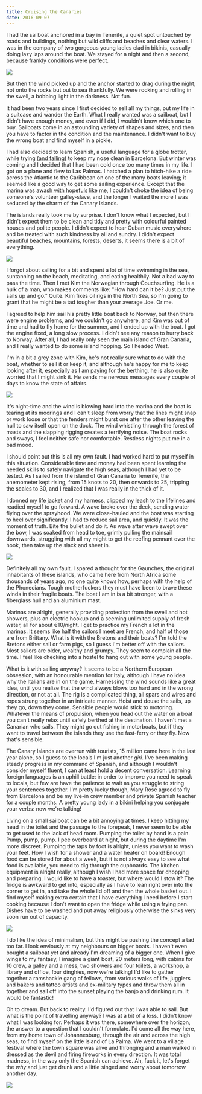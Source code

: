 ```yaml
---
title: Cruising the Canaries
date: 2016-09-07
---
```


I had the sailboat anchored in a bay in Tenerife, a quiet spot untouched by roads and buildings, nothing but wild cliffs and beaches and clear waters.  I was in the company of two gorgeous young ladies clad in bikinis, casually doing lazy laps around the boat.  We stayed for a night and then a second, because frankly conditions were perfect.

<a href="/images/cruising-the-canaries/bikini-ladies-antequera-big.jpg">
<img src="/images/cruising-the-canaries/bikini-ladies-antequera-small.jpg">
</a>

But then the wind picked up and the anchor started to drag during the night, not onto the rocks but out to sea thankfully.  We were rocking and rolling in the swell, a bobbing light in the darkness.  Not fun.

It had been two years since I first decided to sell all my things, put my life in a suitcase and wander the Earth.  What I really wanted was a sailboat, but I didn't have enough money, and even if I did, I wouldn't know which one to buy.  Sailboats come in an astounding variety of shapes and sizes, and then you have to factor in the condition and the maintenance.  I didn't want to buy the wrong boat and find myself in a pickle.

I had also decided to learn Spanish, a useful language for a globe trotter, while trying [(and failing)](/the-margins-of-barcelona/) to keep my nose clean in Barcelona.  But winter was coming and I decided that I had been cold once too many times in my life.  I got on a plane and flew to Las Palmas.  I hatched a plan to hitch-hike a ride across the Atlantic to the Caribbean on one of the many boats leaving; it seemed like a good way to get some sailing experience.  Except that the marina was [awash with hopefuls](http://www.yachtmollymawk.com/2011/03/hitch-hiking-across-the-atlantic/) like me, I couldn't choke the idea of being someone's volunteer galley-slave, and the longer I waited the more I was seduced by the charm of the Canary Islands.

The islands really took me by surprise.  I don't know what I expected, but I didn't expect them to be clean and tidy and pretty with colourful painted houses and polite people.  I didn't expect to hear Cuban music everywhere and be treated with such kindness by all and sundry.  I didn't expect beautiful beaches, mountains, forests, deserts, it seems there is a bit of everything.  

<a href="/images/cruising-the-canaries/volcanic-plug-la-gomera-big.jpg">
<img src="/images/cruising-the-canaries/volcanic-plug-la-gomera-small.jpg">
</a>

I forgot about sailing for a bit and spent a lot of time swimming in the sea, suntanning on the beach, meditating, and eating healthily.  Not a bad way to pass the time.  Then I met Kim the Norwegian through Couchsurfing.  He is a hulk of a man, who makes comments like: "How hard can it be? Just put the sails up and go."  Quite.  Kim fixes oil rigs in the North Sea, so I'm going to grant that he might be a tad tougher than your average Joe.  Or me.

I agreed to help him sail his pretty little boat back to Norway, but then there were engine problems, and we couldn't go anywhere, and Kim was out of time and had to fly home for the summer, and I ended up with the boat.  I got the engine fixed, a long slow process.  I didn't see any reason to hurry back to Norway.  After all, I had really only seen the main island of Gran Canaria, and I really wanted to do some island hopping.  So I headed West.

I'm in a bit a grey zone with Kim, he's not really sure what to do with the boat, whether to sell it or keep it, and although he's happy for me to keep looking after it, especially as I am paying for the berthing, he is also quite worried that I might sink it.  He sends me nervous messages every couple of days to know the state of affairs.

<a href="/images/cruising-the-canaries/sc-tenerife-big.jpg">
<img src="/images/cruising-the-canaries/sc-tenerife-small.jpg">
</a>

It's night-time and the wind is blowing hard into the marina and the boat is tearing at its moorings and I can't sleep from worry that the lines might snap or work loose or that the fenders might burst one after the other leaving the hull to saw itself open on the dock.  The wind whistling through the forest of masts and the slapping rigging creates a terrifying noise.  The boat rocks and sways, I feel neither safe nor comfortable.  Restless nights put me in a bad mood.

I should point out this is all my own fault.  I had worked hard to put myself in this situation.  Considerable time and money had been spent learning the needed skills to safely navigate the high seas, although I had yet to be tested.  As I sailed from the island of Gran Canaria to Tenerife, the anemometer kept rising, from 15 knots to 20, then onwards to 25, tripping the scales to 30, and I realized that I was really in the thick of it.

I donned my life jacket and my harness, clipped my leash to the lifelines and readied myself to go forward.  A wave broke over the deck, sending water flying over the sprayhood.  We were close-hauled and the boat was starting to heel over significantly.  I had to reduce sail area, and quickly.  It was the moment of truth.  Bite the bullet and do it.  As wave after wave swept over the bow, I was soaked from head to toe, grimly pulling the mainsail downwards, struggling with all my might to get the reefing pennant over the hook, then take up the slack and sheet in.

<a href="/images/cruising-the-canaries/close-hauled-big.jpg">
<img src="/images/cruising-the-canaries/close-hauled-small.jpg">
</a>

Definitely all my own fault.  I spared a thought for the Gaunches, the original inhabitants of these islands, who came here from North Africa some thousands of years ago, no one quite knows how, perhaps with the help of the Phonecians.  Tough motherfuckers they must have been to brave these winds in their fragile boats.  The boat I am in is a bit stronger, with a fiberglass hull and an aluminium mast.  

Marinas are alright, generally providing protection from the swell and hot showers, plus an electric hookup and a seeming unlimited supply of fresh water, all for about €10/night.  I get to practice my French a lot in the marinas.  It seems like half the sailors I meet are French, and half of those are from Brittany.  What is it with the Bretons and their boats?  I'm told the Bretons either sail or farm pigs, so I guess I'm better off with the sailors.  Most sailors are older, wealthy and grumpy.  They seem to complain all the time.  I feel like checking into a hostel to hang out with some young people.

What is it with sailing anyway?  It seems to be a Northern European obsession, with an honourable mention for Italy, although I have no idea why the Italians are in on the game.  Harnessing the wind sounds like a great idea, until you realize that the wind always blows too hard and in the wrong direction, or not at all.  The rig is a complicated thing, all spars and wires and ropes strung together in an intricate manner.  Hoist and douse the sails, up they go, down they come.  Sensible people would stick to motoring.  Whatever the means of propulsion, when you head out the water on a boat you can't really relax until safely berthed at the destination.  I haven't met a Canarian who sails.  They might go out fishing in motorboats, but if they want to travel between the islands they use the fast-ferry or they fly.  Now that's sensible.

The Canary Islands are overrun with tourists, 15 million came here in the last year alone, so I guess to the locals I'm just another *giri*.  I've been making steady progress in my command of Spanish, and although I wouldn't consider myself fluent, I can at least hold a decent conversation.  Learning foreign languages is an uphill battle: in order to improve you need to speak to locals, but few are have the patience to wait as you struggle to string your sentences together.  I'm pretty lucky though, Mary Rose agreed to fly from Barcelona and be my live-in crew member and private Spanish teacher for a couple months.  A pretty young lady in a bikini helping you conjugate your verbs: now we're talking!  

Living on a small sailboat can be a bit annoying at times.  I keep hitting my head in the toilet and the passage to the forepeak, I never seem to be able to get used to the lack of head room.  Pumping the toilet by hand is a pain.  Pump, pump, pump.  I pee overboard at night, but during the daytime I'm more discreet.  Pumping the taps by foot is alright, unless you want to wash your feet.  How I wish for a shower and a water heater on board!  Enough food can be stored for about a week, but it is not always easy to see what food is available, you need to dig through the cupboards.  The kitchen equipment is alright really, although I wish I had more space for chopping and preparing.  I would like to have a toaster, but where would I stow it?  The fridge is awkward to get into, especially as I have to lean right over into the corner to get in, and take the whole lid off and then the whole basket out.  I find myself making extra certain that I have everything I need before I start cooking because I don't want to open the fridge while using a frying pan.  Dishes have to be washed and put away religiously otherwise the sinks very soon run out of capacity.

<a href="/images/cruising-the-canaries/kitchen-minimalism-big.jpg">
<img src="/images/cruising-the-canaries/kitchen-minimalism-small.jpg">
</a>

I do like the idea of minimalism, but this might be pushing the concept a tad too far.  I look enviously at my neighbours on bigger boats.  I haven't even bought a sailboat yet and already I'm dreaming of a bigger one.  When I give wings to my fantasy, I imagine a giant boat, 20 meters long, with cabins for 10 crew, a galley and a mess, two showers and four toilets, a workshop, a library and office, four dinghies, now we're talking!  I'd like to gather together a ramshackle gang of fellows, from various walks of life, jugglers and bakers and tattoo artists and ex-military types and throw them all in together and sail off into the sunset playing the banjo and drinking rum.  It would be fantastic!

Oh to dream.  But back to reality.  I'd figured out that I was able to sail.  But what is the point of travelling anyway?  I was at a bit of a loss.  I didn't know what I was looking for.  Perhaps it was there, somewhere over the horizon, the answer to a question that I couldn't formulate.  I'd come all the way here, from my home town of Johannesburg, through the air and across the high seas, to find myself on the little island of La Palma.  We went to a village festival where the town square was alive and thronging and a man walked in dressed as the devil and firing fireworks in every direction.  It was total madness, in the way only the Spanish can achieve.  Ah, fuck it, let's forget the *why* and just get drunk and a little singed and worry about tomorrow another day.

<a href="/images/cruising-the-canaries/agaete-harbour-big.jpg">
<img src="/images/cruising-the-canaries/agaete-harbour-small.jpg">
</a>